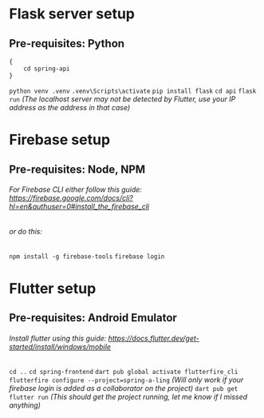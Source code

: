 # Flask server setup
## Pre-requisites: Python
```
{
    cd spring-api
}
```
```python venv .venv```
```.venv\Scripts\activate```
```pip install flask```
```cd api```
```flask run```
*(The localhost server may not be detected by Flutter, use your IP address as the address in that case)*

# Firebase setup
## Pre-requisites: Node, NPM
###### For Firebase CLI either follow this guide: https://firebase.google.com/docs/cli?hl=en&authuser=0#install_the_firebase_cli
###### or do this:

```npm install -g firebase-tools```
```firebase login```

# Flutter setup
## Pre-requisites: Android Emulator
###### Install flutter using this guide: https://docs.flutter.dev/get-started/install/windows/mobile
```cd ..```
```cd spring-frontend```
```dart pub global activate flutterfire_cli```
```flutterfire configure --project=spring-a-ling```
*(Will only work if your firebase login is added as a collaborator on the project)*
```dart pub get```
```flutter run```
*(This should get the project running, let me know if I missed anything)*